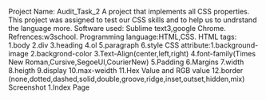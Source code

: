 Project Name: Audit_Task_2 
A project that implements all CSS properties.
This project was assigned to test our CSS skills and to help us to undrstand the language more.
Software used: Sublime text3,google Chrome.
Refrences:w3school.
Programming language:HTML,CSS.
HTML tags: 1.body 2.div 3.heading 4.ol 5.paragraph 6.style
CSS attribute:1.background-image
2.backgrond-color
3.Text-Align(center,left,right)
4.font-family(Times New Roman,Cursive,SegoeUI,CourierNew)
5.Padding 6.Margins 7.width 8.heigth 9.display 10.max-weidth 11.Hex Value and RGB value
12.border (none,dotted,dashed,solid,double,groove,ridge,inset,outset,hidden,mix)
Screenshot
1.Index Page
